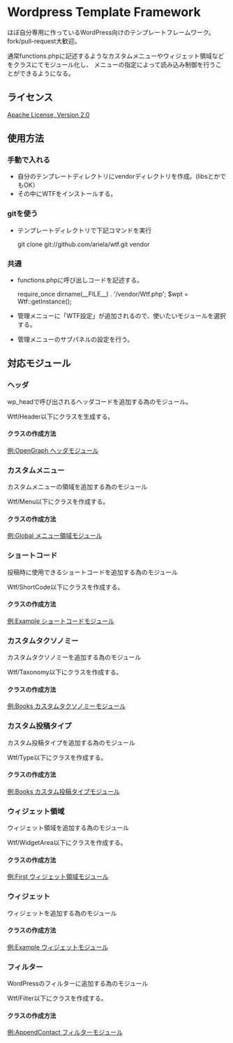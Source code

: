 Wordpress Template Framework
============================

ほぼ自分専用に作っているWordPress向けのテンプレートフレームワーク。
fork/pull-request大歓迎。

通常functions.phpに記述するようなカスタムメニューやウィジェット領域などをクラスにてモジュール化し、
メニューの指定によって読み込み制御を行うことができるようになる。

ライセンス
----------
[Apache License, Version 2.0](http://www.apache.org/licenses/LICENSE-2.0)

使用方法
--------
### 手動で入れる
* 自分のテンプレートディレクトリにvendorディレクトリを作成。(libsとかでもOK）
* その中にWTFをインストールする。

### gitを使う
* テンプレートディレクトリで下記コマンドを実行

    git clone git://github.com/ariela/wtf.git vendor

### 共通
* functions.phpに呼び出しコードを記述する。

    require_once dirname(\_\_FILE\_\_) . '/vendor/Wtf.php';
    $wpt = Wtf::getInstance();

* 管理メニューに「WTF設定」が追加されるので、使いたいモジュールを選択する。
* 管理メニューのサブパネルの設定を行う。

対応モジュール
--------------

### ヘッダ ###
wp_headで呼び出されるヘッダコードを追加する為のモジュール。

Wtf/Header以下にクラスを生成する。

#### クラスの作成方法
[例:OpenGraph ヘッダモジュール](https://github.com/ariela/wtf/blob/master/Wtf/Header/OpenGraph.php)

### カスタムメニュー ###
カスタムメニューの領域を追加する為のモジュール

Wtf/Menu以下にクラスを作成する。

#### クラスの作成方法
[例:Global メニュー領域モジュール](https://github.com/ariela/wtf/blob/master/Wtf/Menu/Global.php)

### ショートコード ###
投稿時に使用できるショートコードを追加する為のモジュール

Wtf/ShortCode以下にクラスを作成する。

#### クラスの作成方法
[例:Example ショートコードモジュール](https://github.com/ariela/wtf/blob/master/Wtf/ShortCode/Example.php)

### カスタムタクソノミー ###
カスタムタクソノミーを追加する為のモジュール

Wtf/Taxonomy以下にクラスを作成する。

#### クラスの作成方法
[例:Books カスタムタクソノミーモジュール](https://github.com/ariela/wtf/blob/master/Wtf/Taxonomy/Books.php)

### カスタム投稿タイプ ###
カスタム投稿タイプを追加する為のモジュール

Wtf/Type以下にクラスを作成する。

#### クラスの作成方法
[例:Books カスタム投稿タイプモジュール](https://github.com/ariela/wtf/blob/master/Wtf/Type/Books.php)

### ウィジェット領域 ###
ウィジェット領域を追加する為のモジュール

Wtf/WidgetArea以下にクラスを作成する。

#### クラスの作成方法
[例:First ウィジェット領域モジュール](https://github.com/ariela/wtf/blob/master/Wtf/WidgetArea/First.php)

### ウィジェット ###
ウィジェットを追加する為のモジュール

#### クラスの作成方法
[例:Example ウィジェットモジュール](https://github.com/ariela/wtf/blob/master/Wtf/Widget/Example.php)

### フィルター ###
WordPressのフィルターに追加する為のモジュール

Wtf/Filter以下にクラスを作成する。

#### クラスの作成方法
[例:AppendContact フィルターモジュール](https://github.com/ariela/wtf/blob/master/Wtf/Filter/AppendContact.php)
